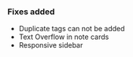 ### Fixes added

- Duplicate tags can not be added
- Text Overflow in note cards
- Responsive sidebar
